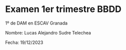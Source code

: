 # Examen 1er trimestre BBDD

1º de DAM en ESCAV Granada

Nombre: Lucas Alejandro Sudre Telechea

Fecha: 19/12/2023

